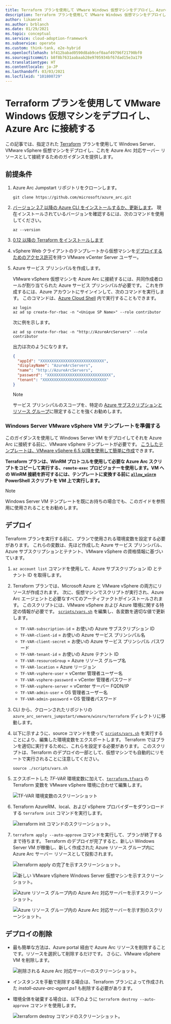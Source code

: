 ```yaml
---
title: Terraform プランを使用して VMware Windows 仮想マシンをデプロイし、Azure Arc に接続する
description: Terraform プランを使用して VMware Windows 仮想マシンをデプロイし、Azure Arc に接続します。
author: likamrat
ms.author: brblanch
ms.date: 01/29/2021
ms.topic: conceptual
ms.service: cloud-adoption-framework
ms.subservice: operate
ms.custom: think-tank, e2e-hybrid
ms.openlocfilehash: bf412babad0590d8ab9cef0aaf49796f21790bf0
ms.sourcegitcommit: b8f8b7631aabaab28e9705934bf67dad15e3a179
ms.translationtype: HT
ms.contentlocale: ja-JP
ms.lasthandoff: 03/03/2021
ms.locfileid: "101800729"
---
```

# <a name="use-a-terraform-plan-to-deploy-a-vmware-windows-virtual-machine-and-connect-it-to-azure-arc"></a>Terraform プランを使用して VMware Windows 仮想マシンをデプロイし、Azure Arc に接続する

この記事では、指定された [Terraform](https://www.terraform.io/) プランを使用して Windows Server、VMware vSphere 仮想マシンをデプロイし、これを Azure Arc 対応サーバー リソースとして接続するためのガイダンスを提供します。

## <a name="prerequisites"></a>前提条件

1. Azure Arc Jumpstart リポジトリをクローンします。

    ```console
    git clone https://github.com/microsoft/azure_arc.git
    ```

2. [バージョン 2.7 以降の Azure CLI をインストールするか、更新します](/cli/azure/install-azure-cli)。 現在インストールされているバージョンを確認するには、次のコマンドを使用してください。

    ```console
    az --version
    ```

3. [0.12 以降の Terraform をインストールします](https://learn.hashicorp.com/tutorials/terraform/install-cli)

4. vSphere Web クライアントのテンプレートから仮想マシンを[デプロイするためのアクセス許可](https://docs.vmware.com/en/VMware-vSphere/7.0/com.vmware.vsphere.vm_admin.doc/GUID-4D0F8E63-2961-4B71-B365-BBFA24673FDB.html)を持つ VMware vCenter Server ユーザー。

5. Azure サービス プリンシパルを作成します。

    VMware vSphere 仮想マシンを Azure Arc に接続するには、共同作成者ロールが割り当てられた Azure サービス プリンシパルが必要です。 これを作成するには、Azure アカウントにサインインして、次のコマンドを実行します。 このコマンドは、[Azure Cloud Shell](https://shell.azure.com/) 内で実行することもできます。

    ```console
    az login
    az ad sp create-for-rbac -n "<Unique SP Name>" --role contributor
    ```

    次に例を示します。

    ```console
    az ad sp create-for-rbac -n "http://AzureArcServers" --role contributor
    ```

    出力は次のようになります。

    ```json
    {
      "appId": "XXXXXXXXXXXXXXXXXXXXXXXXXXXX",
      "displayName": "AzureArcServers",
      "name": "http://AzureArcServers",
      "password": "XXXXXXXXXXXXXXXXXXXXXXXXXXXX",
      "tenant": "XXXXXXXXXXXXXXXXXXXXXXXXXXXX"
    }
    ```

    > [!NOTE]
    > サービス プリンシパルのスコープを、特定の [Azure サブスクリプションとリソース グループ](/cli/azure/ad/sp)に限定することを強くお勧めします。

### <a name="prepare-a-windows-server-vmware-vsphere-vm-template"></a>Windows Server VMware vSphere VM テンプレートを準備する

このガイダンスを使用して Windows Server VM をデプロイしてそれを Azure Arc に接続する前に、VMware vSphere テンプレートが必要です。 [こうしたテンプレートは、VMware vSphere 6.5 以降を使用して簡単に作成](./vmware-windows-template.md)できます。

**Terraform プランは、WinRM プロトコルを使用して必要な Azure Arc スクリプトをコピーして実行する、`remote-exec` プロビジョナーを使用します。VM への WinRM 接続を許可するには、テンプレートに変換する前に [`allow_winrm`](https://github.com/microsoft/azure_arc/blob/main/azure_arc_servers_jumpstart/vmware/winsrv/terraform/scripts/allow_winrm.ps1) PowerShell スクリプトを VM 上で実行します。**

> [!NOTE]
> Windows Server VM テンプレートを既にお持ちの場合でも、このガイドを参照用に使用されることをお勧めします。

## <a name="deployment"></a>デプロイ

Terraform プランを実行する前に、プランで使用される環境変数を設定する必要があります。 これらの変数は、先ほど作成した Azure サービス プリンシパル、Azure サブスクリプションとテナント、VMware vSphere の資格情報に基づいています。

1. `az account list` コマンドを使用して、Azure サブスクリプション ID とテナント ID を取得します。

2. Terraform プランでは、Microsoft Azure と VMware vSphere の両方にリソースが作成されます。 次に、仮想マシンでスクリプトが実行され、Azure Arc エージェントと必要なすべてのアーティファクトがインストールされます。 このスクリプトには、VMware vSphere および Azure 環境に関する特定の情報が必要です。 [`scripts/vars.sh`](https://github.com/microsoft/azure_arc/blob/main/azure_arc_servers_jumpstart/vmware/winsrv/terraform/scripts/vars.sh) を編集し、各変数を適切な値で更新します。

    - `TF-VAR-subscription-id` = お使いの Azure サブスクリプション ID
    - `TF-VAR-client-id` = お使いの Azure サービス プリンシパル名
    - `TF-VAR-client-secret` = お使いの Azure サービス プリンシパル パスワード
    - `TF-VAR-tenant-id` = お使いの Azure テナント ID
    - `TF-VAR-resourceGroup` = Azure リソース グループ名
    - `TF-VAR-location` = Azure リージョン
    - `TF-VAR-vsphere-user` = vCenter 管理者ユーザー名
    - `TF-VAR-vsphere-password` = vCenter 管理者パスワード
    - `TF-VAR-vsphere-server` = vCenter サーバー FQDN/IP
    - `TF-VAR-admin-user` = OS 管理者ユーザー名
    - `TF-VAR-admin-password` = OS 管理者パスワード

3. CLI から、クローンされたリポジトリの `azure_arc_servers_jumpstart/vmware/winsrv/terraform` ディレクトリに移動します。

4. 以下に示すように、source コマンドを使って [`scripts/vars.sh`](https://github.com/microsoft/azure_arc/blob/main/azure_arc_servers_jumpstart/vmware/winsrv/terraform/scripts/vars.sh) を実行することにより、編集した環境変数をエクスポートします。 Terraform ではプランを適切に実行するために、これらを設定する必要があります。 このスクリプトは、Terraform のデプロイの一部として、仮想マシンでも自動的にリモートで実行されることに注意してください。

    ```console
    source ./scripts/vars.sh
    ```

5. エクスポートした *TF-VAR* 環境変数に加えて、[`terraform.tfvars`](https://github.com/microsoft/azure_arc/blob/main/azure_arc_servers_jumpstart/vmware/winsrv/terraform/terraform.tfvars) の Terraform 変数を VMware vSphere 環境に合わせて編集します。

    ![TF-VAR 環境変数のスクリーンショット](./media/vmware-terraform-windows/windows-variables.png)

6. Terraform AzureRM、local、および vSphere プロバイダーをダウンロードする `terraform init` コマンドを実行します。

    ![`terraform init` コマンドのスクリーンショット。](./media/vmware-terraform-windows/terraform-init.png)

7. `terraform apply --auto-approve` コマンドを実行して、プランが終了するまで待ちます。 Terraform のデプロイが完了すると、新しい Windows Server VM が稼働し、新しく作成された Azure リソース グループ内に Azure Arc サーバー リソースとして投影されます。

    ![`terraform apply` の完了を示すスクリーンショット。](./media/vmware-terraform-windows/terraform-apply.png)

    ![新しい VMware vSphere Windows Server 仮想マシンを示すスクリーンショット。](./media/vmware-terraform-windows/new-vm.png)

    ![Azure リソース グループ内の Azure Arc 対応サーバーを示すスクリーンショット。](./media/vmware-terraform-windows/server-1.png)

    ![Azure リソース グループ内の Azure Arc 対応サーバーを示す別のスクリーンショット。](./media/vmware-terraform-windows/server-2.png)

## <a name="delete-the-deployment"></a>デプロイの削除

- 最も簡単な方法は、Azure portal 経由で Azure Arc リソースを削除することです。リソースを選択して削除するだけです。 さらに、VMware vSphere VM を削除します。

    ![削除される Azure Arc 対応サーバーのスクリーンショット。](./media/vmware-terraform-windows/delete-server.png)

- インスタンスを手動で削除する場合は、Terraform プランによって作成された *install-azure-arc-agent.ps1* も削除する必要があります。

- 環境全体を破棄する場合は、以下のように `terraform destroy --auto-approve` コマンドを使用します。

    ![`terraform destroy` コマンドのスクリーンショット。](./media/vmware-terraform-windows/terraform-destroy.png)
